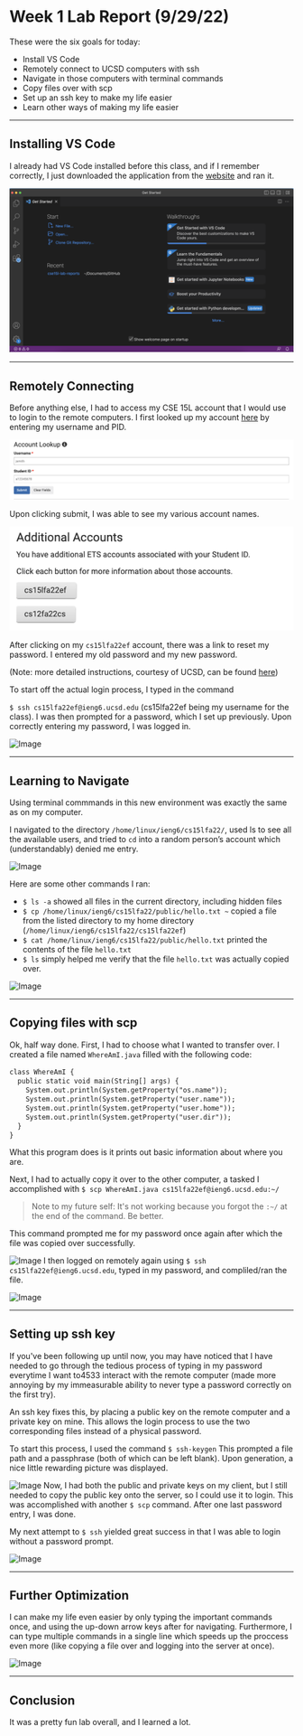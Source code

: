 # Week 1 Lab Report (9/29/22)

These were the six goals for today:
* Install VS Code
* Remotely connect to UCSD computers with ssh
* Navigate in those computers with terminal commands
* Copy files over with scp
* Set up an ssh key to make my life easier
* Learn other ways of making my life easier
---

## Installing VS Code
I already had VS Code installed before this class, and if I remember correctly, I just downloaded the application from the [website](https://code.visualstudio.com/) and ran it.

![Image](images/lab1/vscode.png)

---
## Remotely Connecting
Before anything else, I had to access my CSE 15L account that I would use to login to the remote computers. I first looked up my account [here](https://sdacs.ucsd.edu/~icc/index.php) by entering my username and PID.

![Image](images/lab1/accountlookup.png)

Upon clicking submit, I was able to see my various account names.

![Image](images/lab1/accounts.png)

After clicking on my ```cs15lfa22ef``` account, there was a link to reset my password. I entered my old password and my new password.

(Note: more detailed instructions, courtesy of UCSD, can be found [here](https://docs.google.com/document/d/1hs7CyQeh-MdUfM9uv99i8tqfneos6Y8bDU0uhn1wqho/edit))

To start off the actual login process, I typed in the command

```$ ssh cs15lfa22ef@ieng6.ucsd.edu```
(cs15lfa22ef being my username for the class).
I was then prompted for a password, which I set up previously. Upon correctly entering my password, I was logged in.

![Image](images/lab1/login.png)

---
## Learning to Navigate
Using terminal commmands in this new environment was exactly the same as on my computer.

I navigated to the directory 
```/home/linux/ieng6/cs15lfa22/```, used ls to see all the available users, and tried to ```cd``` into a random person’s account which (understandably) denied me entry.

![Image](images/lab1/denied.png)

Here are some other commands I ran:
* ```$ ls -a``` showed all files in the current directory, including hidden files
* ```$ cp /home/linux/ieng6/cs15lfa22/public/hello.txt ~``` copied a file from the listed directory to my home directory (```/home/linux/ieng6/cs15lfa22/cs15lfa22ef```)
* ```$ cat /home/linux/ieng6/cs15lfa22/public/hello.txt``` printed the contents of the file ```hello.txt```
* ```$ ls``` simply helped me verify that the file ```hello.txt``` was actually copied over.

![Image](images/lab1/morecommands.png)

---
## Copying files with scp
Ok, half way done.
First, I had to choose what I wanted to transfer over. I created a file named  ```WhereAmI.java``` filled with the following code:
```
class WhereAmI {
  public static void main(String[] args) {
    System.out.println(System.getProperty("os.name"));
    System.out.println(System.getProperty("user.name"));
    System.out.println(System.getProperty("user.home"));
    System.out.println(System.getProperty("user.dir"));
  }
}
```
What this program does is it prints out basic information about where you are.

Next, I had to actually copy it over to the other computer, a tasked I accomplished with ```$ scp WhereAmI.java cs15lfa22ef@ieng6.ucsd.edu:~/```
> Note to my future self: It's not working because you forgot the ```:~/``` at the end of the command. Be better.

This command prompted me for my password once again after which the file was copied over successfully.

![Image](images/lab1/copy.png)
I then logged on remotely again using ```$ ssh cs15lfa22ef@ieng6.ucsd.edu```, typed in my password, and compliled/ran the file.

![Image](images/lab1/transfer.png)

---
## Setting up ssh key
If you've been following up until now, you may have noticed that I have needed to go through the tedious process of typing in my password everytime I want to4533 interact with the remote computer (made more annoying by my immeasurable ability to never type a password correctly on the first try). 

An ssh key fixes this, by placing a public key on the remote computer and a private key on mine. This allows the login process to use the two corresponding files instead of a physical password.

To start this process, I used the command ```$ ssh-keygen``` This prompted a file path and a passphrase (both of which can be left blank). Upon generation, a nice little rewarding picture was displayed.

![Image](images/lab1/art.png)
Now, I had both the public and private keys on my client, but I still needed to copy the public key onto the server, so I could use it to login. This was accomplished with another ```$ scp``` command. After one last password entry, I was done. 

My next attempt to ```$ ssh``` yielded great success in that I was able to login without a password prompt.

![Image](images/lab1/ssh.png)

---
## Further Optimization
I can make my life even easier by only typing the important commands once, and using the up-down arrow keys after for navigating. Furthermore, I can type multiple commands in a single line which speeds up the proccess even more (like copying a file over and logging into the server at once).

![Image](images/lab1/easy.png)

---
## Conclusion
It was a pretty fun lab overall, and I learned a lot.



